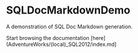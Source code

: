 # SQLDocMarkdownDemo

A demonstration of SQL Doc Markdown generation.

Start browsing the documentation [here](AdventureWorks/(local)_SQL2012/index.md]

